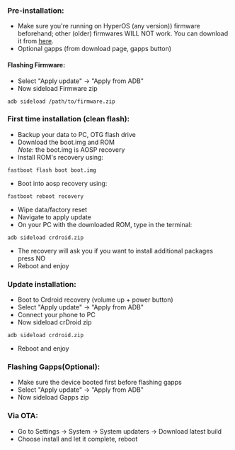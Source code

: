 ### Pre-installation:

* Make sure you're running on HyperOS (any version)) firmware beforehand; other (older) firmwares WILL NOT work. You can download it from [here](https://xmfirmwareupdater.com/firmware/agate/stable/OS1.0.4.0.UKWMIXM).
* Optional gapps (from download page, gapps button)

#### Flashing Firmware:

* Select "Apply update" -> "Apply from ADB"
* Now sideload Firmware zip

```
adb sideload /path/to/firmware.zip
```
### First time installation (clean flash):

* Backup your data to PC, OTG flash drive  
* Download the boot.img and ROM  
*Note*: the boot.img is AOSP recovery  
* Install ROM's recovery using:

```
fastboot flash boot boot.img
```
* Boot into aosp recovery using:

```
fastboot reboot recovery
```
* Wipe data/factory reset  
* Navigate to apply update  
* On your PC with the downloaded ROM, type in the terminal:

```
adb sideload crdroid.zip
```
* The recovery will ask you if you want to install additional packages press NO  
* Reboot and enjoy  

### Update installation:

* Boot to Crdroid recovery (volume up + power button)  
* Select "Apply update" -> "Apply from ADB"  
* Connect your phone to PC  
* Now sideload crDroid zip  

```
adb sideload crdroid.zip
```
* Reboot and enjoy

### Flashing Gapps(Optional):
* Make sure the device booted first before flashing gapps  
* Select "Apply update" -> "Apply from ADB"  
* Now sideload Gapps zip  

### Via OTA:
* Go to Settings -> System -> System updaters -> Download latest build  
* Choose install and let it complete, reboot
